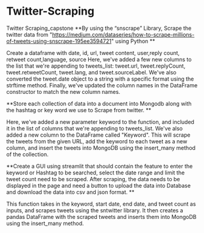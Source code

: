 # Twitter-Scraping
Twitter Scraping_capstone
**By using the “snscrape” Library, Scrape the twitter data from "https://medium.com/dataseries/how-to-scrape-millions-of-tweets-using-snscrape-195ee3594721" using Python
**

Create a dataframe with date, id, url, tweet content, user,reply count, retweet count,language, source
Here, we've added a few new columns to the list that we're appending to tweets_list: tweet.url, tweet.replyCount, tweet.retweetCount, tweet.lang, and tweet.sourceLabel. We've also converted the tweet.date object to a string with a specific format using the strftime method.
Finally, we've updated the column names in the DataFrame constructor to match the new column names.

**Store each collection of data into a document into Mongodb along with the hashtag or key word we use to  Scrape from twitter. 
**

Here, we've added a new parameter keyword to the function, and included it in the list of columns that we're appending to tweets_list. We've also added a new column to the DataFrame called "Keyword". This will scrape the tweets from the given URL, add the keyword to each tweet as a new column, and insert the tweets into MongoDB using the insert_many method of the collection.

**Create a GUI using streamlit that should contain the feature to enter the keyword or Hashtag to be searched, select the date range and limit the tweet count need to be scraped. After scraping, the data needs to be displayed in the page and need a button to upload the data into Database and download the data into csv and json format.
**

This function takes in the keyword, start date, end date, and tweet count as inputs, and scrapes tweets using the sntwitter library. It then creates a pandas DataFrame with the scraped tweets and inserts them into MongoDB using the insert_many method.
